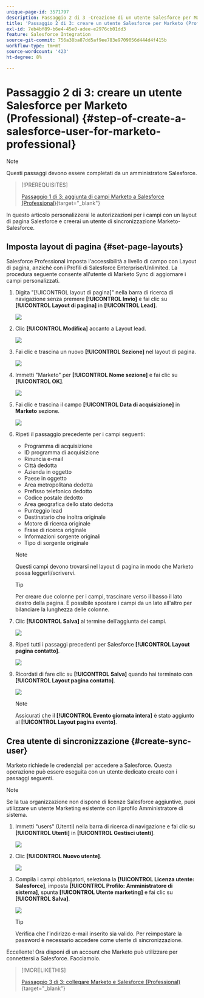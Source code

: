 ```yaml
---
unique-page-id: 3571797
description: Passaggio 2 di 3 -Creazione di un utente Salesforce per Marketo (Professional) - Documentazione Marketo - Documentazione del prodotto
title: 'Passaggio 2 di 3: creare un utente Salesforce per Marketo (Professional)'
exl-id: 7eb4bf89-b6e4-45e0-adee-e2976cb01dd3
feature: Salesforce Integration
source-git-commit: 756a38ba87dd5af9ee783e9709056d444d4f415b
workflow-type: tm+mt
source-wordcount: '423'
ht-degree: 8%

---
```


# Passaggio 2 di 3: creare un utente Salesforce per Marketo (Professional) {#step-of-create-a-salesforce-user-for-marketo-professional}

>[!NOTE]
>
>Questi passaggi devono essere completati da un amministratore Salesforce.

>[!PREREQUISITES]
>
>[Passaggio 1 di 3: aggiunta di campi Marketo a Salesforce (Professional)](/help/marketo/product-docs/crm-sync/salesforce-sync/setup/professional-edition/step-1-of-3-add-marketo-fields-to-salesforce-professional.md){target="_blank"}

In questo articolo personalizzerai le autorizzazioni per i campi con un layout di pagina Salesforce e creerai un utente di sincronizzazione Marketo-Salesforce.

## Imposta layout di pagina {#set-page-layouts}

Salesforce Professional imposta l&#39;accessibilità a livello di campo con Layout di pagina, anziché con i Profili di Salesforce Enterprise/Unlimited. La procedura seguente consente all&#39;utente di Marketo Sync di aggiornare i campi personalizzati.

1. Digita &quot;[!UICONTROL layout di pagina]&quot; nella barra di ricerca di navigazione senza premere **[!UICONTROL Invio]** e fai clic su **[!UICONTROL Layout di pagina]** in **[!UICONTROL Lead]**.

   ![](assets/image2016-2-26-12-3a58-3a32.png)

1. Clic **[!UICONTROL Modifica]** accanto a Layout lead.

   ![](assets/image2016-2-26-13-3a2-3a46.png)

1. Fai clic e trascina un nuovo **[!UICONTROL Sezione]** nel layout di pagina.

   ![](assets/image2014-12-9-12-3a56-3a40.png)

1. Immetti &quot;Marketo&quot; per **[!UICONTROL Nome sezione]** e fai clic su **[!UICONTROL OK]**.

   ![](assets/image2014-12-9-12-3a56-3a52.png)

1. Fai clic e trascina il campo **[!UICONTROL Data di acquisizione]** in **Marketo** sezione.

   ![](assets/image2014-12-9-12-3a57-3a0.png)

1. Ripeti il passaggio precedente per i campi seguenti:

   * Programma di acquisizione
   * ID programma di acquisizione
   * Rinuncia e-mail
   * Città dedotta
   * Azienda in oggetto
   * Paese in oggetto
   * Area metropolitana dedotta
   * Prefisso telefonico dedotto
   * Codice postale dedotto
   * Area geografica dello stato dedotta
   * Punteggio lead
   * Destinatario che inoltra originale
   * Motore di ricerca originale
   * Frase di ricerca originale
   * Informazioni sorgente originali
   * Tipo di sorgente originale

   >[!NOTE]
   >
   >Questi campi devono trovarsi nel layout di pagina in modo che Marketo possa leggerli/scrivervi.

   >[!TIP]
   >
   >Per creare due colonne per i campi, trascinare verso il basso il lato destro della pagina. È possibile spostare i campi da un lato all&#39;altro per bilanciare la lunghezza delle colonne.

1. Clic **[!UICONTROL Salva]** al termine dell’aggiunta dei campi.

   ![](assets/image2014-12-9-12-3a57-3a10.png)

1. Ripeti tutti i passaggi precedenti per Salesforce **[!UICONTROL Layout pagina contatto]**.

   ![](assets/image2016-2-26-13-3a10-3a1.png)

1. Ricordati di fare clic su **[!UICONTROL Salva]** quando hai terminato con **[!UICONTROL Layout pagina contatto]**.

   ![](assets/image2014-12-9-12-3a57-3a30.png)

   >[!NOTE]
   >
   >Assicurati che il **[!UICONTROL Evento giornata intera]** è stato aggiunto al **[!UICONTROL Layout pagina evento]**.

## Crea utente di sincronizzazione {#create-sync-user}

Marketo richiede le credenziali per accedere a Salesforce. Questa operazione può essere eseguita con un utente dedicato creato con i passaggi seguenti.

>[!NOTE]
>
>Se la tua organizzazione non dispone di licenze Salesforce aggiuntive, puoi utilizzare un utente Marketing esistente con il profilo Amministratore di sistema.

1. Immetti &quot;users&quot; (Utenti) nella barra di ricerca di navigazione e fai clic su **[!UICONTROL Utenti]** in **[!UICONTROL Gestisci utenti]**.

   ![](assets/image2014-12-9-12-3a57-3a42.png)

1. Clic **[!UICONTROL Nuovo utente]**.

   ![](assets/image2014-12-9-12-3a58-3a1.png)

1. Compila i campi obbligatori, seleziona la **[!UICONTROL Licenza utente: Salesforce]**, imposta **[!UICONTROL Profilo: Amministratore di sistema]**, spunta **[!UICONTROL Utente marketing]** e fai clic su **[!UICONTROL Salva]**.

   ![](assets/image2014-12-9-12-3a58-3a11.png)

   >[!TIP]
   >
   >Verifica che l’indirizzo e-mail inserito sia valido. Per reimpostare la password è necessario accedere come utente di sincronizzazione.

Eccellente! Ora disponi di un account che Marketo può utilizzare per connettersi a Salesforce. Facciamolo.

>[!MORELIKETHIS]
>
>[Passaggio 3 di 3: collegare Marketo e Salesforce (Professional)](/help/marketo/product-docs/crm-sync/salesforce-sync/setup/professional-edition/step-3-of-3-connect-marketo-and-salesforce-professional.md){target="_blank"}
